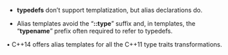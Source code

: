 - **typedefs** don’t support templatization, but alias declarations do.

- Alias templates avoid the “**::type**” suffix and, in templates, the “**typename**” prefix often required to refer to typedefs.

• C++14 offers alias templates for all the C++11 type traits transformations.